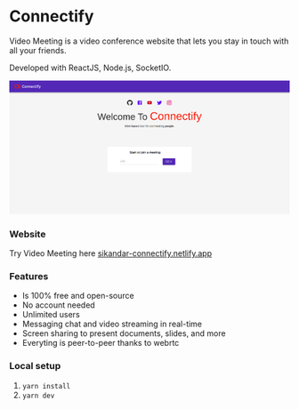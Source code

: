# Connectify

Video Meeting is a video conference website that lets you stay in touch with all your friends.

Developed with ReactJS, Node.js, SocketIO.

![Website](https://raw.githubusercontent.com/msikandar/connectify/master/public/connectify.png)

### Website
Try Video Meeting here [sikandar-connectify.netlify.app](https://sikandar-connectify.netlify.app/)


### Features
- Is 100% free and open-source
- No account needed
- Unlimited users
- Messaging chat and video streaming in real-time
- Screen sharing to present documents, slides, and more
- Everyting is peer-to-peer thanks to webrtc


### Local setup

1. `yarn install`
2. `yarn dev`